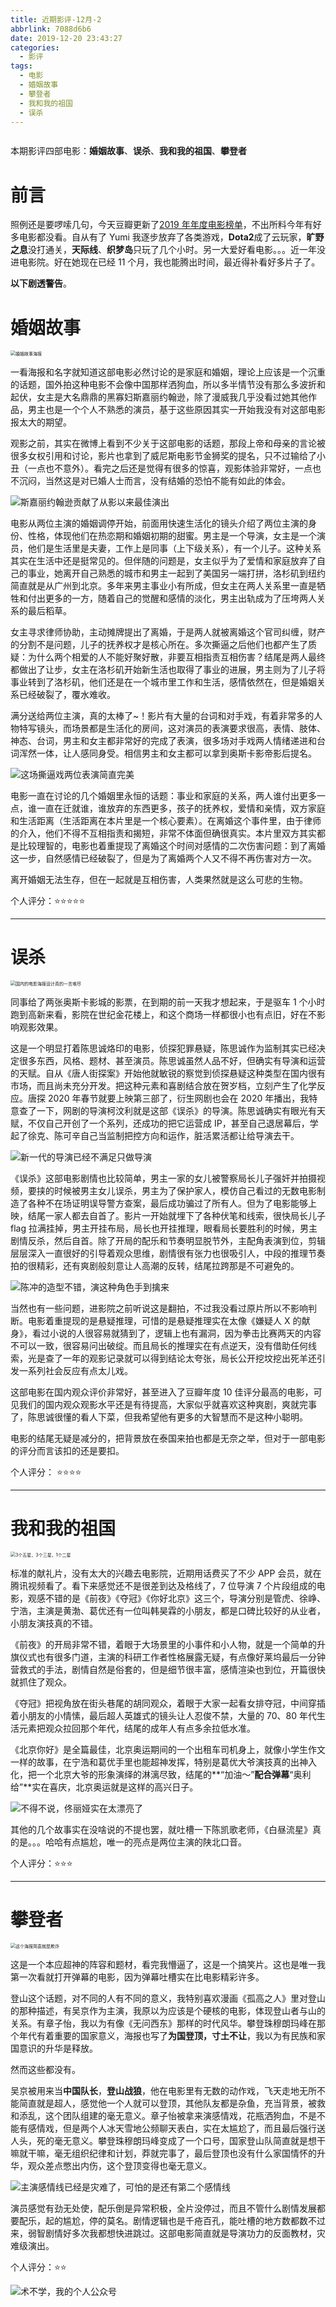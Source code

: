 ```yaml
---
title: 近期影评-12月-2
abbrlink: 7088d6b6
date: 2019-12-20 23:43:27
categories:
  - 影评
tags:
  - 电影
  - 婚姻故事
  - 攀登者
  - 我和我的祖国
  - 误杀
---
```


<img src="https://i.loli.net/2019/12/21/dOnL8wDbPKXcvR5.jpg" alt="" style="zoom:100%;" />

本期影评四部电影：**婚姻故事**、**误杀**、**我和我的祖国**、**攀登者**

# 前言

照例还是要啰嗦几句，今天豆瓣更新了[2019 年年度电影榜单](https://movie.douban.com/annual/2019?source=movie_navigation)，不出所料今年有好多电影都没看。自从有了 Yumi 我逐步放弃了各类游戏，**Dota2**成了云玩家，**旷野之息**没打通关，**天际线**、**织梦岛**只玩了几个小时。另一大爱好看电影。。。近一年没进电影院。好在她现在已经 11 个月，我也能腾出时间，最近得补看好多片子了。

**以下剧透警告**。

 <!-- more -->

# 婚姻故事

<img src="https://s2.ax1x.com/2019/12/20/QXPT6P.jpg" alt="婚姻故事海报" style="zoom:50%;" />

一看海报和名字就知道这部电影必然讨论的是家庭和婚姻，理论上应该是一个沉重的话题，国外拍这种电影不会像中国那样洒狗血，所以多半情节没有那么多波折和起伏，女主是大名鼎鼎的黑寡妇斯嘉丽约翰逊，除了漫威我几乎没看过她其他作品，男主也是一个个人不熟悉的演员，基于这些原因其实一开始我没有对这部电影报太大的期望。

观影之前，其实在微博上看到不少关于这部电影的话题，那段上帝和母亲的言论被很多女权引用和讨论，影片也拿到了威尼斯电影节金狮奖的提名，只不过输给了小丑（一点也不意外）。看完之后还是觉得有很多的惊喜，观影体验非常好，一点也不沉闷，当然这是对已婚人士而言，没有结婚的恐怕不能有如此的体会。

<img src="https://s2.ax1x.com/2019/12/21/QvXcEd.jpg" alt="斯嘉丽约翰逊贡献了从影以来最佳演出" style="zoom:100%;" />

电影从两位主演的婚姻调停开始，前面用快速生活化的镜头介绍了两位主演的身份、性格，体现他们在热恋期和婚姻初期的甜蜜。男主是一个导演，女主是一个演员，他们是生活里是夫妻，工作上是同事（上下级关系），有一个儿子。这种关系其实在生活中还是挺常见的。但伴随的问题是，女主似乎为了爱情和家庭放弃了自己的事业，她离开自己熟悉的城市和男主一起到了美国另一端打拼，洛杉矶到纽约简直就是从广州到北京。多年来男主事业小有所成，但女主在两人关系里一直是牺牲和付出更多的一方，随着自己的觉醒和感情的淡化，男主出轨成为了压垮两人关系的最后稻草。

女主寻求律师协助，主动摊牌提出了离婚，于是两人就被离婚这个官司纠缠，财产的分割不是问题，儿子的抚养权才是核心所在。多次撕逼之后他们也都产生了质疑：为什么两个相爱的人不能好聚好散，非要互相指责互相伤害？结尾是两人最终都做出了让步，女主在洛杉矶开始新生活也取得了事业的进展，男主则为了儿子将事业转到了洛杉矶，他们还是在一个城市里工作和生活，感情依然在，但是婚姻关系已经破裂了，覆水难收。

满分送给两位主演，真的太棒了~！影片有大量的台词和对手戏，有着非常多的人物特写镜头，而场景都是生活化的房间，这对演员的表演要求很高，表情、肢体、神态、台词，男主和女主都非常好的完成了表演，很多场对手戏两人情绪递进和台词浑然一体，让人感同身受。相信男主和女主都可以拿到奥斯卡影帝影后提名。

<img src="https://s2.ax1x.com/2019/12/20/QXPolt.jpg" alt="这场撕逼戏两位表演简直完美" style="zoom:100%;" />

电影一直在讨论的几个婚姻里永恒的话题：事业和家庭的关系，两人谁付出更多一点，谁一直在迁就谁，谁放弃的东西更多，孩子的抚养权，爱情和亲情，双方家庭和生活距离（生活距离在本片里是一个核心要素）。在离婚这个事件里，由于律师的介入，他们不得不互相指责和揭短，非常不体面但确很真实。本片里双方其实都是比较理智的，电影也着重提现了离婚这个时间对感情的二次伤害问题：到了离婚这一步，自然感情已经破裂了，但是为了离婚两个人又不得不再伤害对方一次。

离开婚姻无法生存，但在一起就是互相伤害，人类果然就是这么可悲的生物。

个人评分：⭐⭐⭐⭐⭐

---

# 误杀

<img src="https://s2.ax1x.com/2019/12/20/QXcD6U.jpg" alt="国内的电影海报设计真的一言难尽" style="zoom:50%;" />

同事给了两张奥斯卡影城的影票，在到期的前一天我才想起来，于是驱车 1 个小时跑到高新来看，影院在世纪金花楼上，和这个商场一样都很小也有点旧，好在不影响观影效果。

这是一个明显打着陈思诚烙印的电影，侦探犯罪悬疑，陈思诚作为监制其实已经决定很多东西，风格、题材、甚至演员。陈思诚虽然人品不好，但确实有导演和运营的天赋。自从《唐人街探案》开始他就敏锐的察觉到侦探悬疑这种类型在国内很有市场，而且尚未充分开发。把这种元素和喜剧结合放在贺岁档，立刻产生了化学反应。唐探 2020 年春节就要上映第三部了，衍生网剧也会在 2020 年播出，我特意查了一下，网剧的导演柯汶利就是这部《误杀》的导演。陈思诚确实有眼光有天赋，不仅自己开创了一个系列，还成功的把它运营成 IP，甚至自己退居幕后，学起了徐克、陈可辛自己当监制把控方向和运作，脏活累活都让给导演去干。

<img src="https://s2.ax1x.com/2019/12/20/QXgnuF.jpg" alt="新一代的导演已经不满足只做导演" style="zoom:100%;" />

《误杀》这部电影剧情也比较简单，男主一家的女儿被警察局长儿子强奸并拍摄视频，要挟的时候被男主女儿误杀，男主为了保护家人，模仿自己看过的无数电影制造了各种不在场证明误导警方查案，最后成功骗过了所有人。但为了电影能够上映，结尾一家人都去自首了。影片一开始就埋下了各种伏笔和线索，很快局长儿子 flag 拉满挂掉，男主开挂布局，局长也开挂推理，眼看局长要胜利的时候，男主剧情反杀，然后自首。除了开局的配乐和节奏明显脱节外，主配角表演到位，剪辑层层深入一直很好的引导着观众思维，剧情很有张力也很吸引人，中段的推理节奏拍的很精彩，还有爽剧般刻意让人高潮的反转，结尾拉跨那是不可避免的。

<img src="https://s2.ax1x.com/2019/12/20/QXgC7j.jpg" alt="陈冲的造型不错，演这种角色手到擒来" style="zoom:100%;" />

当然也有一些问题，进影院之前听说这是翻拍，不过我没看过原片所以不影响判断。电影着重提现的是悬疑推理，可惜的是悬疑推理实在太像《嫌疑人 X 的献身》，看过小说的人很容易就猜到了，逻辑上也有漏洞，因为拳击比赛两天的内容不可以一致，很容易问出破绽。而且局长的推理实在有点逆天，没有借助任何线索，光是查了一年的观影记录就可以得到结论太夸张，局长公开挖坟挖出死羊还引发一系列社会反应有点太儿戏。

这部电影在国内观众评价非常好，甚至进入了豆瓣年度 10 佳评分最高的电影，可见我们的国内观众观影水平还是有待提高，大家似乎就喜欢这种爽剧，爽就完事了，陈思诚很懂的看人下菜，但我希望他有更多的大智慧而不是这种小聪明。

电影的结尾无疑是减分的，把背景放在泰国来拍也都是无奈之举，但对于一部电影的评分而言该扣的还是要扣。

个人评分： ⭐⭐⭐⭐

---

# 我和我的祖国

<img src="https://s2.ax1x.com/2019/12/20/QXRqAJ.jpg" alt="3个五星，3个三星，1个二星" style="zoom:50%;" />

标准的献礼片，没有太大的兴趣去电影院，近期用话费买了不少 APP 会员，就在腾讯视频看了。看下来感觉还不是很差到达及格线了，7 位导演 7 个片段组成的电影，观感不错的是《前夜》《夺冠》《你好北京》这三个，导演分别是管虎、徐峥、宁浩，主演是黄渤、葛优还有一位叫韩昊霖的小朋友，都是口碑比较好的从业者，小朋友演技真的不错。

《前夜》的开局非常不错，着眼于大场景里的小事件和小人物，就是一个简单的升旗仪式也有很多门道，主演的科研工作者性格展露无疑，有点像好莱坞最后一分钟营救式的手法，剧情自然是俗套的，但是细节很丰富，感情渲染也到位，开篇很快就抓住了观众。

《夺冠》把视角放在街头巷尾的胡同观众，着眼于大家一起看女排夺冠，中间穿插着小朋友的小情愫，最后超人英雄式的镜头让人忍俊不禁，大量的 70、80 年代生活元素把观众拉回那个年代，结尾的成年人有点多余拉低水准。

《北京你好》是全篇最佳，北京奥运期间的一个出租车司机身上，就像小学生作文一样的故事，在宁浩和葛优手里也能超神发挥，特别是葛优大爷演技真的出神入化，把一个北京大爷的形象演绎的淋漓尽致，结尾的**“加油～”**配合弹幕**“奥利给”**实在喜庆，北京奥运就是这样的高兴日子。

<img src="https://s2.ax1x.com/2019/12/20/QXWIPA.jpg" alt="不得不说，佟丽娅实在太漂亮了" style="zoom:100%;" />

其他的几个故事实在没啥说的不提也罢，就吐槽一下陈凯歌老师，《白昼流星》真的是。。。哈哈有点尴尬，唯一的亮点是两位主演的陕北口音。

个人评分：⭐⭐⭐

---

# 攀登者

<img src="https://s2.ax1x.com/2019/12/20/QX48Cd.jpg" alt="这个海报简直就是欺诈" style="zoom:50%;" />

这是一个本应超神的阵容和题材，看完我懵逼了，这是一个搞笑片。这也是唯一我第一次看就打开弹幕的电影，因为弹幕吐槽实在比电影精彩许多。

登山这个话题，对不同的人有不同的意义，我特别喜欢漫画《孤高之人》里对登山的那种描述，有吴京作为主演，我原以为应该是个硬核的电影，体现登山者与山的关系。有章子怡，我以为有像《无问西东》那样的时代风华。攀登珠穆朗玛峰在那个年代有着重要的国家意义，海报也写了**为国登顶，寸土不让**，我以为有民族和家国意识的升华是释放。

然而这些都没有。

吴京被用来当**中国队长**，**登山战狼**，他在电影里有无数的动作戏，飞天走地无所不能简直就是超人，感觉他一个人就可以登顶，其他队友都是杂鱼，充当背景，被救和添乱，这个团队组建的毫无意义。章子怡被拿来演感情戏，花瓶洒狗血，不是不能有感情戏，但是两个人冰天雪地公频聊天表白，实在太尴尬了，而且最后强行送人头，死的毫无意义。攀登珠穆朗玛峰变成了一个口号，国家登山队简直就是想干嘛就干嘛，毫无组织纪律和计划，莽就完事了，最后登顶也没有什么家国情怀的升华，观众差点憋出内伤，这个登顶变得也毫无意义。

<img src="https://s2.ax1x.com/2019/12/20/QX46vq.jpg" alt="主演感情线已经是灾难了，可怕的是还有第二个感情线" style="zoom:100%;" />

演员感觉有劲无处使，配乐倒是异常积极，全片没停过，而且不管什么剧情发展都要配乐，起的尴尬，停的莫名。剧情逻辑也是千疮百孔，能吐槽的地方数都数不过来，弱智剧情好多次我都想快进跳过。这部电影简直就是导演功力的反面教材，灾难级演出。

个人评分：⭐⭐

![术不学，我的个人公众号](https://s2.ax1x.com/2019/11/27/Q9HlPe.png)
